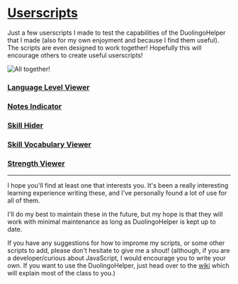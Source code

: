 # [Userscripts](#userscripts)

Just a few userscripts I made to test the capabilities of the DuolingoHelper that I made (also for my own enjoyment and because I find them useful). The scripts are even designed to work together! Hopefully this will encourage others to create useful userscripts!

![All together!](https://github.com/x-inkfish-x/DuolingoUserscripts/raw/master/Screenshots/AllScripts.png)

### [Language Level Viewer](https://github.com/x-inkfish-x/DuolingoUserscripts/wiki/Userscript:-Language-Level-Viewer)
### [Notes Indicator](https://github.com/x-inkfish-x/DuolingoUserscripts/wiki/Userscript:-Notes-Indicator)
### [Skill Hider](https://github.com/x-inkfish-x/DuolingoUserscripts/wiki/Userscript:-Skill-Hider)
### [Skill Vocabulary Viewer](https://github.com/x-inkfish-x/DuolingoUserscripts/wiki/Userscript:-Vocabulary-Viewer)
### [Strength Viewer](https://github.com/x-inkfish-x/DuolingoUserscripts/wiki/Userscript:-Strength-Viewer)

***

I hope you'll find at least one that interests you. It's been a really interesting learning experience writing these, and I've personally found a lot of use for all of them. 

I'll do my best to maintain these in the future, but my hope is that they will work with minimal maintenance as long as DuolingoHelper is kept up to date. 

If you have any suggestions for how to improme my scripts, or some other scripts to add, please don't hesitate to give me a shout! (although, if you are a developer/curious about JavaScript, I would encourage you to write your own. If you want to use the DuolingoHelper, just head over to the [wiki](https://github.com/x-inkfish-x/DuolingoUserscripts/wiki) which will explain most of the class to you.)
